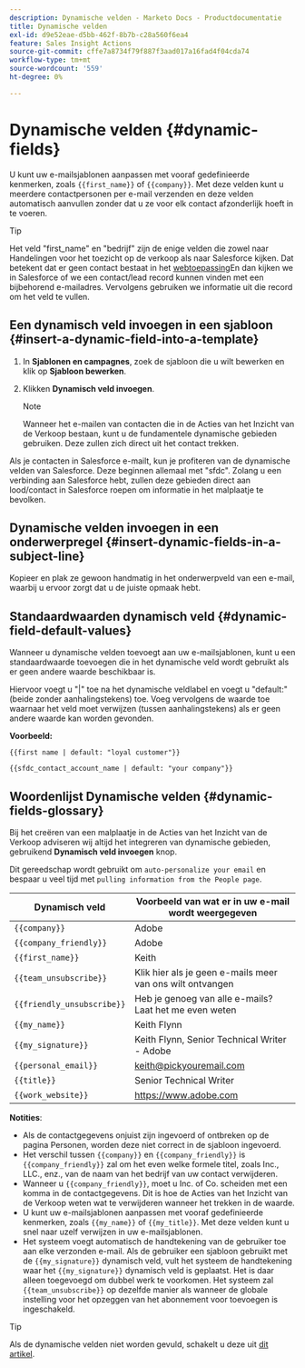 ```yaml
---
description: Dynamische velden - Marketo Docs - Productdocumentatie
title: Dynamische velden
exl-id: d9e52eae-d5bb-462f-8b7b-c28a560f6ea4
feature: Sales Insight Actions
source-git-commit: cffe7a8734f79f887f3aad017a16fad4f04cda74
workflow-type: tm+mt
source-wordcount: '559'
ht-degree: 0%

---
```


# Dynamische velden {#dynamic-fields}

U kunt uw e-mailsjablonen aanpassen met vooraf gedefinieerde kenmerken, zoals `{{first_name}}` of `{{company}}`. Met deze velden kunt u meerdere contactpersonen per e-mail verzenden en deze velden automatisch aanvullen zonder dat u ze voor elk contact afzonderlijk hoeft in te voeren.

>[!TIP]
>
>Het veld &quot;first_name&quot; en &quot;bedrijf&quot; zijn de enige velden die zowel naar Handelingen voor het toezicht op de verkoop als naar Salesforce kijken. Dat betekent dat er geen contact bestaat in het [webtoepassing](https://toutapp.com/login)En dan kijken we in Salesforce of we een contact/lead record kunnen vinden met een bijbehorend e-mailadres. Vervolgens gebruiken we informatie uit die record om het veld te vullen.

## Een dynamisch veld invoegen in een sjabloon {#insert-a-dynamic-field-into-a-template}

1. In **Sjablonen en campagnes**, zoek de sjabloon die u wilt bewerken en klik op **Sjabloon bewerken**.

1. Klikken **Dynamisch veld invoegen**.

   >[!NOTE]
   >
   >Wanneer het e-mailen van contacten die in de Acties van het Inzicht van de Verkoop bestaan, kunt u de fundamentele dynamische gebieden gebruiken. Deze zullen zich direct uit het contact trekken.

Als je contacten in Salesforce e-mailt, kun je profiteren van de dynamische velden van Salesforce. Deze beginnen allemaal met &quot;sfdc&quot;. Zolang u een verbinding aan Salesforce hebt, zullen deze gebieden direct aan lood/contact in Salesforce roepen om informatie in het malplaatje te bevolken.

## Dynamische velden invoegen in een onderwerpregel {#insert-dynamic-fields-in-a-subject-line}

Kopieer en plak ze gewoon handmatig in het onderwerpveld van een e-mail, waarbij u ervoor zorgt dat u de juiste opmaak hebt.

## Standaardwaarden dynamisch veld {#dynamic-field-default-values}

Wanneer u dynamische velden toevoegt aan uw e-mailsjablonen, kunt u een standaardwaarde toevoegen die in het dynamische veld wordt gebruikt als er geen andere waarde beschikbaar is.

Hiervoor voegt u &quot;|&quot; toe na het dynamische veldlabel en voegt u &quot;default:&quot; (beide zonder aanhalingstekens) toe. Voeg vervolgens de waarde toe waarnaar het veld moet verwijzen (tussen aanhalingstekens) als er geen andere waarde kan worden gevonden.

**Voorbeeld:**

`{{first name | default: "loyal customer"}}`

`{{sfdc_contact_account_name | default: "your company"}}`

## Woordenlijst Dynamische velden {#dynamic-fields-glossary}

Bij het creëren van een malplaatje in de Acties van het Inzicht van de Verkoop adviseren wij altijd het integreren van dynamische gebieden, gebruikend **Dynamisch veld invoegen** knop.

Dit gereedschap wordt gebruikt om `auto-personalize your email` en bespaar u veel tijd met `pulling information from the People page`.

| Dynamisch veld | Voorbeeld van wat er in uw e-mail wordt weergegeven |
|---|---|
| `{{company}}` | Adobe |
| `{{company_friendly}}` | Adobe |
| `{{first_name}}` | Keith |
| `{{team_unsubscribe}}` | Klik hier als je geen e-mails meer van ons wilt ontvangen |
| `{{friendly_unsubscribe}}` | Heb je genoeg van alle e-mails? Laat het me even weten |
| `{{my_name}}` | Keith Flynn |
| `{{my_signature}}` | Keith Flynn, Senior Technical Writer - Adobe |
| `{{personal_email}}` | keith@pickyouremail.com |
| `{{title}}` | Senior Technical Writer |
| `{{work_website}}` | https://www.adobe.com |

**Notities**:

* Als de contactgegevens onjuist zijn ingevoerd of ontbreken op de pagina Personen, worden deze niet correct in de sjabloon ingevoerd.
* Het verschil tussen `{{company}}` en `{{company_friendly}}` is `{{company_friendly}}` zal om het even welke formele titel, zoals Inc., LLC., enz., van de naam van het bedrijf van uw contact verwijderen.
* Wanneer u `{{company_friendly}}`, moet u Inc. of Co. scheiden met een komma in de contactgegevens. Dit is hoe de Acties van het Inzicht van de Verkoop weten wat te verwijderen wanneer het trekken in de waarde.
* U kunt uw e-mailsjablonen aanpassen met vooraf gedefinieerde kenmerken, zoals `{{my_name}}` of `{{my_title}}`. Met deze velden kunt u snel naar uzelf verwijzen in uw e-mailsjablonen.
* Het systeem voegt automatisch de handtekening van de gebruiker toe aan elke verzonden e-mail. Als de gebruiker een sjabloon gebruikt met de `{{my_signature}}` dynamisch veld, vult het systeem de handtekening waar het `{{my_signature}}` dynamisch veld is geplaatst. Het is daar alleen toegevoegd om dubbel werk te voorkomen. Het systeem zal `{{team_unsubscribe}}` op dezelfde manier als wanneer de globale instelling voor het opzeggen van het abonnement voor toevoegen is ingeschakeld.

>[!TIP]
>
>Als de dynamische velden niet worden gevuld, schakelt u deze uit [dit artikel](/help/marketo/product-docs/marketo-sales-insight/actions/faq/why-arent-my-dynamic-fields-filling-out.md).
